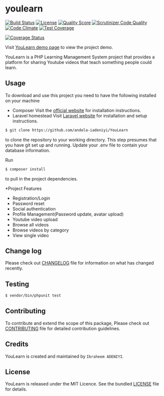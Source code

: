# youlearn

[![Build Status](https://travis-ci.org/andela-iadeniyi/youlearn.svg)](https://travis-ci.org/andela-iadeniyi/youlearn)
[![License](http://img.shields.io/:license-mit-blue.svg)](https://github.com/andela-iadeniyi/youlearn/blob/master/LICENCE)
[![Quality Score](https://img.shields.io/scrutinizer/g/andela-iadeniyi/youlearn.svg?style=flat-square)](https://scrutinizer-ci.com/g/andela-iadeniyi/youlearn)
[![Scrutinizer Code Quality](https://scrutinizer-ci.com/g/andela-iadeniyi/youlearn/badges/quality-score.png?b=master)](https://scrutinizer-ci.com/g/andela-iadeniyi/youlearn/?branch=master)
[![Code Climate](https://codeclimate.com/github/andela-iadeniyi/youlearn/badges/gpa.svg)](https://codeclimate.com/github/andela-iadeniyi/youlearn)
[![Test Coverage](https://codeclimate.com/github/andela-iadeniyi/youlearn/badges/coverage.svg)](https://codeclimate.com/github/andela-iadeniyi/youlearn/coverage)

[![Coverage Status](https://coveralls.io/repos/andela-iadeniyi/youlearn/badge.svg?branch=master&service=github)](https://coveralls.io/github/andela-iadeniyi/youlearn?branch=master)

Visit [YouLearn demo page](https://youlearn.herokuapp.com/) to view the project demo.

YouLearn is a PHP Learning Management System project that provides a platform for sharing Youtube videos that teach something people could learn.

## Usage

To download and use this project you need to have the following installed on your machine

- Composer
  Visit the [official website](https://getcomposer.org/doc/00-intro.md) for installation instructions.
- Laravel homestead
  Visit [Laravel website](http://laravel.com/docs/5.1/homestead) for installation and setup instructions.

```bash
$ git clone https://github.com/andela-iadeniyi/YouLearn
`````
to clone the repository to your working directory. This step presumes that you have git set up and running. Update your .env file to contain your database information.

Run

```bash
$ composer install
```
to pull in the project dependencies.

*Project Features

- Registration/Login
- Password reset
- Social authentication
- Profile Management(Password update, avatar upload)
- Youtube video upload
- Browse all videos
- Browse videos by category
- View single video

## Change log

Please check out [CHANGELOG](CHANGELOG.md) file for information on what has changed recently.

## Testing

``` bash
$ vendor/bin/phpunit test
```

## Contributing

To contribute and extend the scope of this package,
Please check out [CONTRIBUTING](CONTRIBUTING.md) file for detailed contribution guidelines.

## Credits

YouLearn is created and maintained by `Ibraheem ADENIYI`.


## License

YouLearn is released under the MIT Licence. See the bundled [LICENSE](LICENSE.md) file for details.